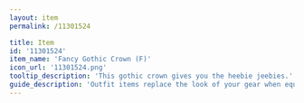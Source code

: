 ```yaml
---
layout: item
permalink: /11301524

title: Item
id: '11301524'
item_name: 'Fancy Gothic Crown (F)'
icon_url: '11301524.png'
tooltip_description: 'This gothic crown gives you the heebie jeebies.'
guide_description: 'Outfit items replace the look of your gear when equipped.'
---
```

